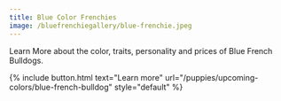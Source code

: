 ```yaml
---
title: Blue Color Frenchies
image: /bluefrenchiegallery/blue-frenchie.jpeg
---
```


Learn More about the color, traits, personality and prices of Blue French Bulldogs.


{% include button.html text="Learn more" url="/puppies/upcoming-colors/blue-french-bulldog" style="default" %}